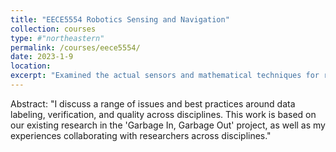 ```yaml
---
title: "EECE5554 Robotics Sensing and Navigation"
collection: courses
type: #"northeastern"
permalink: /courses/eece5554/ 
date: 2023-1-9
location: 
excerpt: "Examined the actual sensors and mathematical techniques for robotic sensing and navigation with a focus on sensors such as cameras, sonars, and laser scanners."
---
```


Abstract: "I discuss a range of issues and best practices around data labeling, verification, and quality across disciplines. This work is based on our existing research in the 'Garbage In, Garbage Out' project, as well as my experiences collaborating with researchers across disciplines."